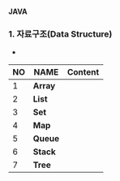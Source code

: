 #### JAVA

### 1. 자료구조(Data Structure)
- 
|NO|NAME|Content|
|---|---|---|
|1|**Array**||
|2|**List**||
|3|**Set**||
|4|**Map**||
|5|**Queue**||
|6|**Stack**||
|7|**Tree**||